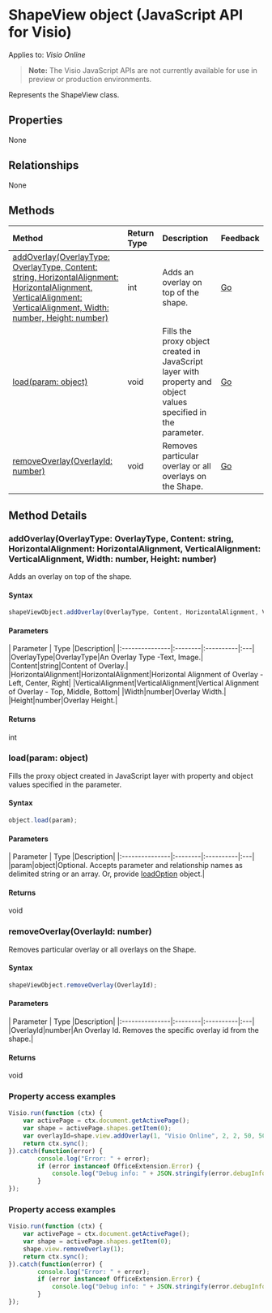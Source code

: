 # ShapeView object (JavaScript API for Visio)

Applies to: _Visio Online_
>**Note:** The Visio JavaScript APIs are not currently available for use in preview or production environments.

Represents the ShapeView class.

## Properties

None

## Relationships
None

## Methods

| Method		   | Return Type	|Description| Feedback|
|:---------------|:--------|:----------|:---|
|[addOverlay(OverlayType: OverlayType, Content: string, HorizontalAlignment: HorizontalAlignment, VerticalAlignment: VerticalAlignment, Width: number, Height: number)](#addoverlayoverlaytype-overlaytype-content-string-horizontalalignment-horizontalalignment-verticalalignment-verticalalignment-width-number-height-number)|int|Adds an overlay on top of the shape.|[Go](https://github.com/OfficeDev/office-js-docs/issues/new?title=Visio-shapeView-addOverlay)|
|[load(param: object)](#loadparam-object)|void|Fills the proxy object created in JavaScript layer with property and object values specified in the parameter.|[Go](https://github.com/OfficeDev/office-js-docs/issues/new?title=Visio-shapeView-load)|
|[removeOverlay(OverlayId: number)](#removeoverlayoverlayid-number)|void|Removes particular overlay or all overlays on the Shape.|[Go](https://github.com/OfficeDev/office-js-docs/issues/new?title=Visio-shapeView-removeOverlay)|

## Method Details


### addOverlay(OverlayType: OverlayType, Content: string, HorizontalAlignment: HorizontalAlignment, VerticalAlignment: VerticalAlignment, Width: number, Height: number)
Adds an overlay on top of the shape.

#### Syntax
```js
shapeViewObject.addOverlay(OverlayType, Content, HorizontalAlignment, VerticalAlignment, Width, Height);
```

#### Parameters
| Parameter	   | Type	|Description|
|:---------------|:--------|:----------|:---|
|OverlayType|OverlayType|An Overlay Type -Text, Image.|
|Content|string|Content of Overlay.|
|HorizontalAlignment|HorizontalAlignment|Horizontal Alignment of Overlay - Left, Center, Right|
|VerticalAlignment|VerticalAlignment|Vertical Alignment of Overlay - Top, Middle, Bottom|
|Width|number|Overlay Width.|
|Height|number|Overlay Height.|

#### Returns
int

### load(param: object)
Fills the proxy object created in JavaScript layer with property and object values specified in the parameter.

#### Syntax
```js
object.load(param);
```

#### Parameters
| Parameter	   | Type	|Description|
|:---------------|:--------|:----------|:---|
|param|object|Optional. Accepts parameter and relationship names as delimited string or an array. Or, provide [loadOption](loadoption.md) object.|

#### Returns
void

### removeOverlay(OverlayId: number)
Removes particular overlay or all overlays on the Shape.

#### Syntax
```js
shapeViewObject.removeOverlay(OverlayId);
```

#### Parameters
| Parameter	   | Type	|Description|
|:---------------|:--------|:----------|:---|
|OverlayId|number|An Overlay Id. Removes the specific overlay id from the shape.|

#### Returns
void

### Property access examples
```js
Visio.run(function (ctx) { 
	var activePage = ctx.document.getActivePage();
	var shape = activePage.shapes.getItem(0);
	var overlayId=shape.view.addOverlay(1, "Visio Online", 2, 2, 50, 50);
	return ctx.sync();
}).catch(function(error) {
		console.log("Error: " + error);
		if (error instanceof OfficeExtension.Error) {
			console.log("Debug info: " + JSON.stringify(error.debugInfo));
		}
});
```

### Property access examples
```js
Visio.run(function (ctx) { 
	var activePage = ctx.document.getActivePage();
	var shape = activePage.shapes.getItem(0);
	shape.view.removeOverlay(1);
	return ctx.sync();
}).catch(function(error) {
		console.log("Error: " + error);
		if (error instanceof OfficeExtension.Error) {
			console.log("Debug info: " + JSON.stringify(error.debugInfo));
		}
});
```
